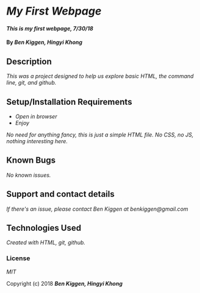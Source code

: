 
# _My First Webpage_

#### _This is my first webpage, 7/30/18_

#### By _**Ben Kiggen, Hingyi Khong**_

## Description

_This was a project designed to help us explore basic HTML, the command line, git, and github._

## Setup/Installation Requirements

* _Open in browser_
* _Enjoy_


_No need for anything fancy, this is just a simple HTML file. No CSS, no JS, nothing interesting here._

## Known Bugs

_No known issues._

## Support and contact details

_If there's an issue, please contact Ben Kiggen at benkiggen@gmail.com_

## Technologies Used

_Created with HTML, git, github._

### License

*MIT*

Copyright (c) 2018 **_Ben Kiggen, Hingyi Khong_**
